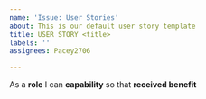 ```yaml
---
name: 'Issue: User Stories'
about: This is our default user story template
title: USER STORY <title>
labels: ''
assignees: Pacey2706

---
```


As a **role** I can **capability** so that **received benefit**
